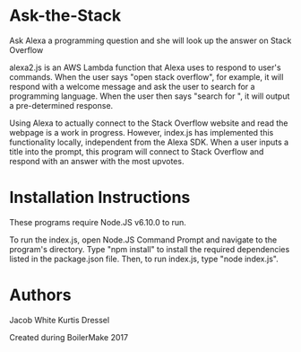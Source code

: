 # Ask-the-Stack
Ask Alexa a programming question and she will look up the answer on Stack Overflow

alexa2.js is an AWS Lambda function that Alexa uses to respond to user's commands. When the user says "open stack overflow", for example, it will respond with a welcome message and ask the user to search for a programming language. When the user then says "search for <programming language>",  it will output a pre-determined response.

Using Alexa to actually connect to the Stack Overflow website and read the webpage is a work in progress. However, index.js has implemented this functionality locally, independent from the Alexa SDK. When a user inputs a title into the prompt, this program will connect to Stack Overflow and respond with an answer with the most upvotes.
 
 # Installation Instructions
 
 These programs require Node.JS v6.10.0 to run. 
 
 To run the index.js, open Node.JS Command Prompt and navigate to the program's directory. Type "npm install" to install the required dependencies listed in the package.json file. Then, to run index.js, type "node index.js".
 
 # Authors
 
 Jacob White
 Kurtis Dressel
 
 Created during BoilerMake 2017
